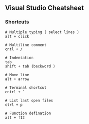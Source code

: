 ## Visual Studio Cheatsheet


### Shortcuts
```
# Multiple typing ( select lines )
alt + click

# Multiline comment
cntl + /

# Indentation
tab
shift + tab (backword )

# Move line
alt + arrow

# Terminal shortcut
cntrl + `

# List last open files
ctrl + p

# Function defination
alt + f12

```
